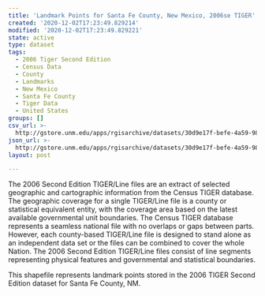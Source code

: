 ```yaml
---
title: 'Landmark Points for Santa Fe County, New Mexico, 2006se TIGER'
created: '2020-12-02T17:23:49.829214'
modified: '2020-12-02T17:23:49.829221'
state: active
type: dataset
tags:
  - 2006 Tiger Second Edition
  - Census Data
  - County
  - Landmarks
  - New Mexico
  - Santa Fe County
  - Tiger Data
  - United States
groups: []
csv_url: >-
  http://gstore.unm.edu/apps/rgisarchive/datasets/30d9e17f-befe-4a59-987e-87595891db0c/tgr2006se_sant_lpt.derived.csv
json_url: >-
  http://gstore.unm.edu/apps/rgisarchive/datasets/30d9e17f-befe-4a59-987e-87595891db0c/tgr2006se_sant_lpt.derived.json
layout: post

---
```

The 2006 Second Edition TIGER/Line files are an extract of selected geographic and cartographic information from the Census TIGER database.  The geographic coverage for a single TIGER/Line file is a county or statistical equivalent entity, with the coverage area based on the latest available governmental unit boundaries. The Census TIGER database represents a seamless national file with no overlaps or gaps between parts.  However, each county-based TIGER/Line file is designed to stand alone as an independent data set or the files can be combined to cover the whole Nation.  The 2006 Second Edition  TIGER/Line files consist of line segments representing physical features and governmental and statistical boundaries.  

This shapefile represents landmark points stored in the 2006 TIGER Second Edition dataset for Santa Fe County, NM.
